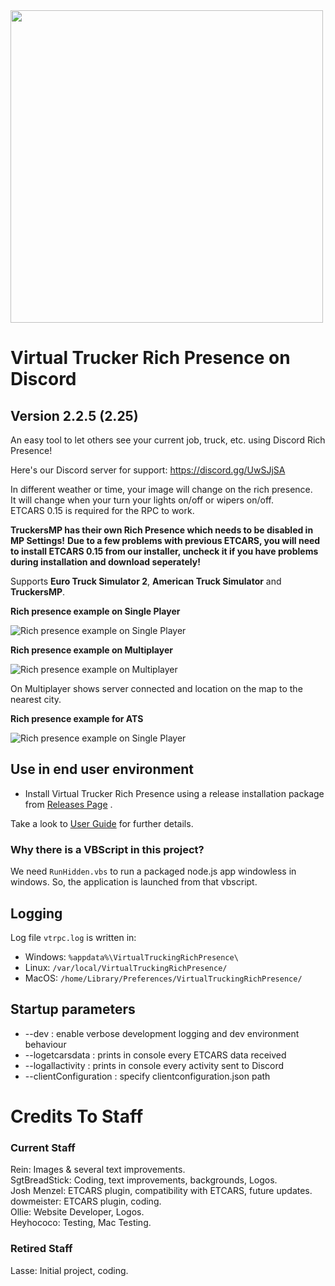 <div>
    <img src="https://i.imgur.com/0KzG450.png" width="500px" />
</div>

# Virtual Trucker Rich Presence on Discord
## Version 2.2.5 (2.25)

An easy tool to let others see your current job, truck, etc. using Discord Rich Presence!  

Here's our Discord server for support: https://discord.gg/UwSJjSA  

In different weather or time, your image will change on the rich presence.  
It will change when your turn your lights on/off or wipers on/off.  
ETCARS 0.15  is required for the RPC to work.  

**TruckersMP has their own Rich Presence which needs to be disabled in MP Settings!**
**Due to a few problems with previous ETCARS, you will need to install ETCARS 0.15 from our installer, uncheck it if you have problems during installation and download seperately!**

Supports **Euro Truck Simulator 2**, **American Truck Simulator** and **TruckersMP**.

**Rich presence example on Single Player**

![Rich presence example on Single Player](https://i.imgur.com/3K03uix.png)

**Rich presence example on Multiplayer**

![Rich presence example on Multiplayer](https://i.imgur.com/vFODnAX.png)

On Multiplayer shows server connected and location on the map to the nearest city.

**Rich presence example for ATS**

![Rich presence example on Single Player](https://imgur.com/bQlN1M2.png)

## Use in end user environment

* Install Virtual Trucker Rich Presence using a release installation package from [Releases Page](https://github.com/VirtualTruckerRPC/Virtual-Trucker-Rich-Presence/releases) .

Take a look to [User Guide](UserGuide.md) for further details.

### Why there is a VBScript in this project?

We need `RunHidden.vbs` to run a packaged node.js app windowless in windows. So, the application is launched from that vbscript.

## Logging

Log file `vtrpc.log` is written in:

* Windows: `%appdata%\VirtualTruckingRichPresence\`
* Linux: `/var/local/VirtualTruckingRichPresence/`
* MacOS: `/home/Library/Preferences/VirtualTruckingRichPresence/`

## Startup parameters

* --dev : enable verbose development logging and dev environment behaviour
* --logetcarsdata : prints in console every ETCARS data received
* --logallactivity : prints in console every activity sent to Discord
* --clientConfiguration : specify clientconfiguration.json path

# Credits To Staff
### Current Staff
Rein: Images & several text improvements.   
SgtBreadStick: Coding, text improvements, backgrounds, Logos.  
Josh Menzel: ETCARS plugin, compatibility with ETCARS, future updates.  
dowmeister: ETCARS plugin, coding.  
Ollie: Website Developer, Logos.  
Heyhococo: Testing, Mac Testing.

### Retired Staff
Lasse: Initial project, coding. 